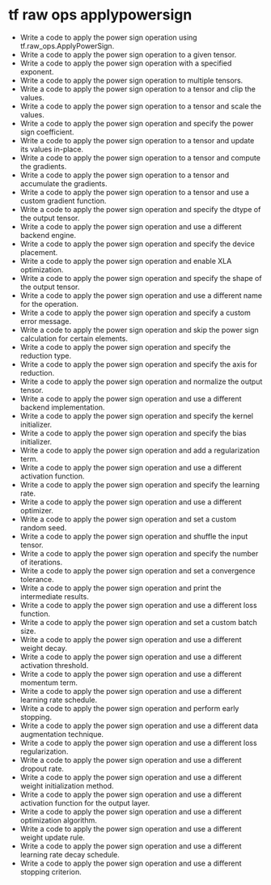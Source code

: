 # tf raw ops applypowersign

- Write a code to apply the power sign operation using tf.raw_ops.ApplyPowerSign.
- Write a code to apply the power sign operation to a given tensor.
- Write a code to apply the power sign operation with a specified exponent.
- Write a code to apply the power sign operation to multiple tensors.
- Write a code to apply the power sign operation to a tensor and clip the values.
- Write a code to apply the power sign operation to a tensor and scale the values.
- Write a code to apply the power sign operation and specify the power sign coefficient.
- Write a code to apply the power sign operation to a tensor and update its values in-place.
- Write a code to apply the power sign operation to a tensor and compute the gradients.
- Write a code to apply the power sign operation to a tensor and accumulate the gradients.
- Write a code to apply the power sign operation to a tensor and use a custom gradient function.
- Write a code to apply the power sign operation and specify the dtype of the output tensor.
- Write a code to apply the power sign operation and use a different backend engine.
- Write a code to apply the power sign operation and specify the device placement.
- Write a code to apply the power sign operation and enable XLA optimization.
- Write a code to apply the power sign operation and specify the shape of the output tensor.
- Write a code to apply the power sign operation and use a different name for the operation.
- Write a code to apply the power sign operation and specify a custom error message.
- Write a code to apply the power sign operation and skip the power sign calculation for certain elements.
- Write a code to apply the power sign operation and specify the reduction type.
- Write a code to apply the power sign operation and specify the axis for reduction.
- Write a code to apply the power sign operation and normalize the output tensor.
- Write a code to apply the power sign operation and use a different backend implementation.
- Write a code to apply the power sign operation and specify the kernel initializer.
- Write a code to apply the power sign operation and specify the bias initializer.
- Write a code to apply the power sign operation and add a regularization term.
- Write a code to apply the power sign operation and use a different activation function.
- Write a code to apply the power sign operation and specify the learning rate.
- Write a code to apply the power sign operation and use a different optimizer.
- Write a code to apply the power sign operation and set a custom random seed.
- Write a code to apply the power sign operation and shuffle the input tensor.
- Write a code to apply the power sign operation and specify the number of iterations.
- Write a code to apply the power sign operation and set a convergence tolerance.
- Write a code to apply the power sign operation and print the intermediate results.
- Write a code to apply the power sign operation and use a different loss function.
- Write a code to apply the power sign operation and set a custom batch size.
- Write a code to apply the power sign operation and use a different weight decay.
- Write a code to apply the power sign operation and use a different activation threshold.
- Write a code to apply the power sign operation and use a different momentum term.
- Write a code to apply the power sign operation and use a different learning rate schedule.
- Write a code to apply the power sign operation and perform early stopping.
- Write a code to apply the power sign operation and use a different data augmentation technique.
- Write a code to apply the power sign operation and use a different loss regularization.
- Write a code to apply the power sign operation and use a different dropout rate.
- Write a code to apply the power sign operation and use a different weight initialization method.
- Write a code to apply the power sign operation and use a different activation function for the output layer.
- Write a code to apply the power sign operation and use a different optimization algorithm.
- Write a code to apply the power sign operation and use a different weight update rule.
- Write a code to apply the power sign operation and use a different learning rate decay schedule.
- Write a code to apply the power sign operation and use a different stopping criterion.